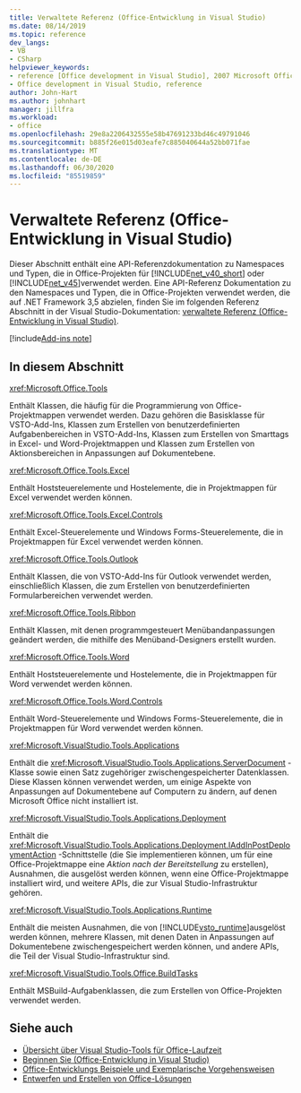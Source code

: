 ```yaml
---
title: Verwaltete Referenz (Office-Entwicklung in Visual Studio)
ms.date: 08/14/2019
ms.topic: reference
dev_langs:
- VB
- CSharp
helpviewer_keywords:
- reference [Office development in Visual Studio], 2007 Microsoft Office system
- Office development in Visual Studio, reference
author: John-Hart
ms.author: johnhart
manager: jillfra
ms.workload:
- office
ms.openlocfilehash: 29e8a2206432555e58b47691233bd46c49791046
ms.sourcegitcommit: b885f26e015d03eafe7c885040644a52bb071fae
ms.translationtype: MT
ms.contentlocale: de-DE
ms.lasthandoff: 06/30/2020
ms.locfileid: "85519859"
---
```

# <a name="managed-reference-office-development-in-visual-studio"></a>Verwaltete Referenz (Office-Entwicklung in Visual Studio)
  Dieser Abschnitt enthält eine API-Referenzdokumentation zu Namespaces und Typen, die in Office-Projekten für [!INCLUDE[net_v40_short](../sharepoint/includes/net-v40-short-md.md)] oder [!INCLUDE[net_v45](includes/net-v45-md.md)]verwendet werden. Eine API-Referenz Dokumentation zu den Namespaces und Typen, die in Office-Projekten verwendet werden, die auf .NET Framework 3,5 abzielen, finden Sie im folgenden Referenz Abschnitt in der Visual Studio-Dokumentation: [verwaltete Referenz (Office-Entwicklung in Visual Studio)](managed-reference-office-development-in-visual-studio.md).

[!include[Add-ins note](includes/addinsnote.md)]

## <a name="in-this-section"></a>In diesem Abschnitt
 <xref:Microsoft.Office.Tools>

 Enthält Klassen, die häufig für die Programmierung von Office-Projektmappen verwendet werden. Dazu gehören die Basisklasse für VSTO-Add-Ins, Klassen zum Erstellen von benutzerdefinierten Aufgabenbereichen in VSTO-Add-Ins, Klassen zum Erstellen von Smarttags in Excel- und Word-Projektmappen und Klassen zum Erstellen von Aktionsbereichen in Anpassungen auf Dokumentebene.

 <xref:Microsoft.Office.Tools.Excel>

 Enthält Hoststeuerelemente und Hostelemente, die in Projektmappen für Excel verwendet werden können.

 <xref:Microsoft.Office.Tools.Excel.Controls>

 Enthält Excel-Steuerelemente und Windows Forms-Steuerelemente, die in Projektmappen für Excel verwendet werden können.

 <xref:Microsoft.Office.Tools.Outlook>

 Enthält Klassen, die von VSTO-Add-Ins für Outlook verwendet werden, einschließlich Klassen, die zum Erstellen von benutzerdefinierten Formularbereichen verwendet werden.

 <xref:Microsoft.Office.Tools.Ribbon>

 Enthält Klassen, mit denen programmgesteuert Menübandanpassungen geändert werden, die mithilfe des Menüband-Designers erstellt wurden.

 <xref:Microsoft.Office.Tools.Word>

 Enthält Hoststeuerelemente und Hostelemente, die in Projektmappen für Word verwendet werden können.

 <xref:Microsoft.Office.Tools.Word.Controls>

 Enthält Word-Steuerelemente und Windows Forms-Steuerelemente, die in Projektmappen für Word verwendet werden können.

 <xref:Microsoft.VisualStudio.Tools.Applications>

 Enthält die <xref:Microsoft.VisualStudio.Tools.Applications.ServerDocument> -Klasse sowie einen Satz zugehöriger zwischengespeicherter Datenklassen. Diese Klassen können verwendet werden, um einige Aspekte von Anpassungen auf Dokumentebene auf Computern zu ändern, auf denen Microsoft Office nicht installiert ist.

 <xref:Microsoft.VisualStudio.Tools.Applications.Deployment>

 Enthält die <xref:Microsoft.VisualStudio.Tools.Applications.Deployment.IAddInPostDeploymentAction> -Schnittstelle (die Sie implementieren können, um für eine Office-Projektmappe eine *Aktion nach der Bereitstellung* zu erstellen), Ausnahmen, die ausgelöst werden können, wenn eine Office-Projektmappe installiert wird, und weitere APIs, die zur Visual Studio-Infrastruktur gehören.

 <xref:Microsoft.VisualStudio.Tools.Applications.Runtime>

 Enthält die meisten Ausnahmen, die von [!INCLUDE[vsto_runtime](includes/vsto-runtime-md.md)]ausgelöst werden können, mehrere Klassen, mit denen Daten in Anpassungen auf Dokumentebene zwischengespeichert werden können, und andere APIs, die Teil der Visual Studio-Infrastruktur sind.

 <xref:Microsoft.VisualStudio.Tools.Office.BuildTasks>

 Enthält MSBuild-Aufgabenklassen, die zum Erstellen von Office-Projekten verwendet werden.

## <a name="see-also"></a>Siehe auch
- [Übersicht über Visual Studio-Tools für Office-Laufzeit](visual-studio-tools-for-office-runtime-overview.md)
- [Beginnen Sie &#40;Office-Entwicklung in Visual Studio&#41;](getting-started-office-development-in-visual-studio.md)
- [Office-Entwicklungs Beispiele und Exemplarische Vorgehensweisen](office-development-samples-and-walkthroughs.md)
- [Entwerfen und Erstellen von Office-Lösungen](designing-and-creating-office-solutions.md)

